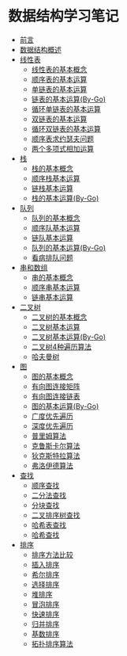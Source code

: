 # 数据结构学习笔记

* [前言](README.md)
* [数据结构概述](introduction/data-structure-overview.md)
* [线性表]()
    * [线性表的基本概念](list/list-concept.md)
    * [顺序表的基本运算](list/sqlist.md)
    * [单链表的基本运算](list/single-link.md)
    * [链表的基本运算(By-Go)](list/link-by-go.md)
    * [循环单链表的基本运算](list/circular-single-link.md)
    * [双链表的基本运算](list/double-link.md)
    * [循环双链表的基本运算](list/circular-double-link.md)
    * [顺序表求约瑟夫问题](list/jose.md)    
    * [两个多项式相加运算](list/poly.md) 
* [栈]()
    * [栈的基本概念](stack/stack-concept.md)
    * [顺序栈基本运算](stack/sqstack.md) 
    * [链栈基本运算](stack/linkstack.md) 
    * [栈的基本运算(By-Go)](stack/stack-by-go.md) 
* [队列]()
    * [队列的基本概念](queue/queue-concept.md)
    * [顺序队基本运算](queue/sqqueue.md)
    * [链队基本运算](queue/linkqueue.md)
    * [队列的基本运算(By-Go)](queue/queue-by-go.md)
    * [看病排队问题](queue/seedoctor.md)
* [串和数组]()
    * [串的基本概念](string/string-concept.md)
    * [顺序串基本运算](string/sqstring.md) 
    * [链串基本运算](string/linkstring.md) 
* [二叉树]()
    * [二叉树的基本概念](tree/btree-concept.md)
    * [二叉树基本运算](tree/btree.md) 
    * [二叉树基本运算(By-Go)](tree/btree-by-go.md) 
    * [二叉树4种遍历算法](tree/order.md) 
    * [哈夫曼树](tree/huffman.md) 
* [图]()
    * [图的基本概念](graph/graph-concept.md)
    * [有向图连接矩阵](graph/creatematix.md) 
    * [有向图连接链表](graph/createadjlist.md) 
    * [图的基本运算(By-Go)](graph/graph-by-go.md)
    * [广度优先遍历](graph/bfs.md)
    * [深度优先遍历](graph/dfs.md)
    * [普里姆算法](graph/prim.md)
    * [克鲁斯卡尔算法](graph/kruskal.md)
    * [狄克斯特拉算法](graph/dijkstra.md)
    * [弗洛伊德算法](graph/floyed.md)
* [查找]()
    * [顺序查找](search/seqsearch.md) 
    * [二分法查找](search/binsearch.md) 
    * [分块查找](search/blksearch.md) 
    * [二叉排序树查找](search/bstree.md) 
    * [哈希表查找](search/hashtable.md) 
    * [哈希查找](search/hash.md) 
* [排序]()
    * [排序方法比较](sort/sort-overview.md)
    * [插入排序](sort/insertsort.md) 
    * [希尔排序](sort/shellsort.md) 
    * [选择排序](sort/selectsort.md) 
    * [堆排序](sort/heapsort.md) 
    * [冒泡排序](sort/bubblesort.md) 
    * [快速排序](sort/quicksort.md) 
    * [归并排序](sort/mergesort.md) 
    * [基数排序](sort/radixsort.md) 
    * [拓扑排序算法](sort/topsort.md)
